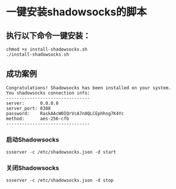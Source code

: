 # 一键安装shadowsocks的脚本

## 执行以下命令一键安装：

```
chmod +x install-shadowsocks.sh
./install-shadowsocks.sh
```

## 成功案例

```
Congratulations! Shadowsocks has been installed on your system.
You shadowsocks connection info:
--------------------------------
server:      0.0.0.0
server_port: 8388
password:    RaskAAcW0IQrVcA7n0QLCEphhng7K4Yc
method:      aes-256-cfb
--------------------------------
```


### 启动Shadowsocks

```
ssserver -c /etc/shadowsocks.json -d start
```

### 关闭Shadowsocks

```
ssserver -c /etc/shadowsocks.json -d stop
```
